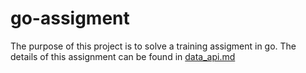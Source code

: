 # go-assigment

The purpose of this project is to solve a training assigment in go.
The details of this assignment can be found in [data_api.md](data_api.md)